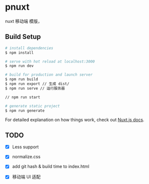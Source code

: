 # pnuxt

nuxt 移动端 模版，

## Build Setup

```bash
# install dependencies
$ npm install

# serve with hot reload at localhost:3000
$ npm run dev

# build for production and launch server
$ npm run build
$ npm run export // 生成 dist/
$ npm run serve // 运行服务器

// npm run start

# generate static project
$ npm run generate
```

For detailed explanation on how things work, check out [Nuxt.js docs](https://nuxtjs.org).


## TODO

- [x] Less support
- [x] normalize.css
- [x] add git hash & build time to index.html
- [x] 移动端 UI 适配

